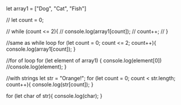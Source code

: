 let array1 = ["Dog", "Cat", "Fish"]

// let count = 0;

// while (count <= 2){
//     console.log(array1[count]);
//     count++;
// }


//same as while loop
for (let count = 0; count <= 2; count++){
    console.log(array1[count]);
}

//for of loop
for (let element of array1) {
    console.log(element[0])
    //console.log(element);
}


//with strings
let str = "Orange!";
for (let count = 0; count < str.length; count++){
    console.log(str[count]);
}

for (let char of str){
    console.log(char);
}
